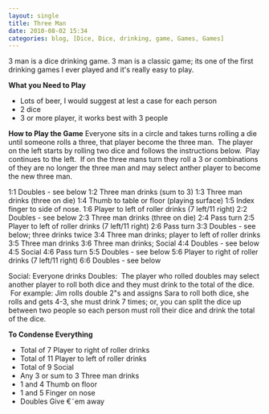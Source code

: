 ```yaml
---
layout: single
title: Three Man
date: 2010-08-02 15:34
categories: blog, [Dice, Dice, drinking, game, Games, Games]
---
```

3 man is a dice drinking game.
3 man is a classic game; its one of the first drinking games I ever played and it's really easy to play.

<strong>What you Need to Play</strong>
<ul>
	<li>Lots of beer, I would suggest at lest a case for each person</li>
	<li>2 dice</li>
	<li>3 or more player, it works best with 3 people</li>
</ul>
<strong>How to Play the Game</strong>
Everyone sits in a circle and takes turns rolling a die until someone rolls a three, that player become the three man.  The player on the left starts by rolling two dice and follows the instructions below.  Play continues to the left.  If on the three mans turn they roll a 3 or combinations of they are no longer the three man and may select anther player to become the new three man.

1:1 Doubles - see below
1:2 Three man drinks (sum to 3)
1:3 Three man drinks (three on die)
1:4 Thumb to table or floor (playing surface)
1:5 Index finger to side of nose.
1:6 Player to left of roller drinks (7 left/11 right)
2:2 Doubles - see below
2:3 Three man drinks (three on die)
2:4 Pass turn
2:5 Player to left of roller drinks (7 left/11 right)
2:6 Pass turn
3:3 Doubles - see below; three drinks twice
3:4 Three man drinks; player to left of roller drinks
3:5 Three man drinks
3:6 Three man drinks; Social
4:4 Doubles - see below
4:5 Social
4:6 Pass turn
5:5 Doubles - see below
5:6 Player to right of roller drinks (7 left/11 right)
6:6 Doubles - see below

Social: Everyone drinks
Doubles:  The player who rolled doubles may select another player to roll both dice and they must drink to the total of the dice.  For example: Jim rolls double 2&quot;s and assigns Sara to roll both dice, she rolls and gets 4-3, she must drink 7 times; or, you can split the dice up between two people so each person must roll their dice and drink the total of the dice.

<strong>To Condense Everything</strong>
<ul>
	<li>Total of 7	Player to right of roller drinks</li>
	<li>Total of 11	Player to left of roller drinks</li>
	<li>Total of 9	Social</li>
	<li>Any 3 or sum to 3	Three man drinks</li>
	<li>1 and 4	Thumb on floor</li>
	<li>1 and 5	Finger on nose</li>
	<li>Doubles	Give €˜em away</li>
</ul>
